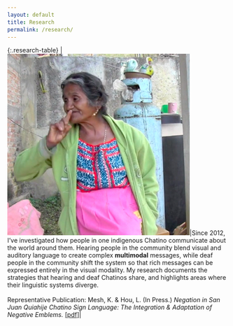 ```yaml
---
layout: default
title: Research
permalink: /research/
---
```



{:.research-table}
|<img class="side-picture-square" src="/Images/CHAT_NEG1.jpg">|Since 2012, I’ve investigated how people in one indigenous Chatino communicate about the world around them. Hearing people in the community blend visual and auditory language to create complex **multimodal** messages, while deaf people in the community shift the system so that rich messages can be expressed entirely in the visual modality. My research documents the strategies that hearing and deaf Chatinos share, and highlights areas where their linguistic systems diverge. <br><br>Representative Publication: Mesh, K. & Hou, L. (In Press.) *Negation in San Juan Quiahije Chatino Sign Language: The Integration & Adaptation of Negative Emblems.* [[pdf]](/PDFs/20180822_Mesh&Hou_Negation_SJQCSL.pdf)|

&nbsp;
